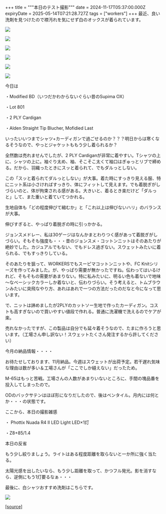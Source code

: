 +++
title = """本日のテスト撮影"""
date = 2024-11-17T05:37:00.000Z
expiryDate = 2025-05-14T07:21:28.727Z
tags = ["workers"]
+++
最近、良い洗剤を見つけたので襟汚れを気にせず白のオックスが着られています。

[![](https://blogger.googleusercontent.com/img/b/R29vZ2xl/AVvXsEhSrd96ZV4yH5uk8CXRItOJjotGKJ_P681Wz-XTHCPXL_10XkiDNd51b8513j9_wHeE51hVBb_5jvXzsjCLC1bozrtAojLojSo4XnJ7WZkXROI-do9SBFPPcviD0KmylSYV61bAmHBGiyOpmY18dSfz0Fu5Q6sNSm9Z2BOmlicHiLZHP_7OR0fKTQB-s2U/s320/DSC_4953.jpg)](https://blogger.googleusercontent.com/img/b/R29vZ2xl/AVvXsEhSrd96ZV4yH5uk8CXRItOJjotGKJ_P681Wz-XTHCPXL_10XkiDNd51b8513j9_wHeE51hVBb_5jvXzsjCLC1bozrtAojLojSo4XnJ7WZkXROI-do9SBFPPcviD0KmylSYV61bAmHBGiyOpmY18dSfz0Fu5Q6sNSm9Z2BOmlicHiLZHP_7OR0fKTQB-s2U/s1350/DSC_4953.jpg)

  

[![](https://blogger.googleusercontent.com/img/b/R29vZ2xl/AVvXsEi2vMJizSIlzf462zbBMDxSPpt7YLFRtotNLnpwm-7hqaMzbs2bDh0i2Igcf-l6TGJdB1DstMITYBYPzcnjAUf658fpS1zWs5NTM95_c7rW1D-n1RiGhxRxesRrkLCuHpvvhOhFoXneCmSz9n6rVoNlRs9RVke7AHw9DcOZ-l3SxYS7FKvpZI4C1_d9_F4/s320/DSC_4955.jpg)](https://blogger.googleusercontent.com/img/b/R29vZ2xl/AVvXsEi2vMJizSIlzf462zbBMDxSPpt7YLFRtotNLnpwm-7hqaMzbs2bDh0i2Igcf-l6TGJdB1DstMITYBYPzcnjAUf658fpS1zWs5NTM95_c7rW1D-n1RiGhxRxesRrkLCuHpvvhOhFoXneCmSz9n6rVoNlRs9RVke7AHw9DcOZ-l3SxYS7FKvpZI4C1_d9_F4/s1350/DSC_4955.jpg)

  

[![](https://blogger.googleusercontent.com/img/b/R29vZ2xl/AVvXsEhuD21whUCipeGb7XKrjLbDqjLwD1ajORs8dTea3nbhwzr85qlHGVRfTp2HZg_4TCv90JqMWFDbjxuiEA873FhSUE3pN-rUI8hjheW9pSm8sNlDy2kKNL2VFt3rP7MI8wABEe8qmGrLRVskAHFditdxU56BBuStIX2dw1mcViL9IH8TSIPTicYb2F9Bh_M/s320/DSC_4958.jpg)](https://blogger.googleusercontent.com/img/b/R29vZ2xl/AVvXsEhuD21whUCipeGb7XKrjLbDqjLwD1ajORs8dTea3nbhwzr85qlHGVRfTp2HZg_4TCv90JqMWFDbjxuiEA873FhSUE3pN-rUI8hjheW9pSm8sNlDy2kKNL2VFt3rP7MI8wABEe8qmGrLRVskAHFditdxU56BBuStIX2dw1mcViL9IH8TSIPTicYb2F9Bh_M/s1350/DSC_4958.jpg)

  

[![](https://blogger.googleusercontent.com/img/b/R29vZ2xl/AVvXsEhEXoQLyY7g94VHVcNSCTGeu42q6eyH2vOxCvAs4GjgLmo9CAoE6s_g_KZCvx-JzRHYz2OYsrplOXGwUSmP3rO1daiqrFzjWDSNxN2MFXyJMFXc_EdoWqyenJ7HtljE834ygcvX0DWe7h67KRX2fslQ-csXn1z_HcrvtnIlSUhSu3P1ly8Fn6STwMqg0OI/s320/DSC_4963.jpg)](https://blogger.googleusercontent.com/img/b/R29vZ2xl/AVvXsEhEXoQLyY7g94VHVcNSCTGeu42q6eyH2vOxCvAs4GjgLmo9CAoE6s_g_KZCvx-JzRHYz2OYsrplOXGwUSmP3rO1daiqrFzjWDSNxN2MFXyJMFXc_EdoWqyenJ7HtljE834ygcvX0DWe7h67KRX2fslQ-csXn1z_HcrvtnIlSUhSu3P1ly8Fn6STwMqg0OI/s1350/DSC_4963.jpg)

  

[![](https://blogger.googleusercontent.com/img/b/R29vZ2xl/AVvXsEiShgovu9WNc8dX4l1ynmVEW3Kg0MV8wow8Jq3CVBnl4Om6HM5VTM_cCy-2SsBsdHQHZrL-M_WotIAhGvgtcF55wS8jqMa2Hqfq-VuwAciZaIcb6ZVsZEmDMC3ib1Jz7S7w5Ns7o6vM_egnuarnMikjJyLVyjjonMVfAQx_crMl2LWzMMRDCHoMnIWbgL8/s320/DSC_4964.jpg)](https://blogger.googleusercontent.com/img/b/R29vZ2xl/AVvXsEiShgovu9WNc8dX4l1ynmVEW3Kg0MV8wow8Jq3CVBnl4Om6HM5VTM_cCy-2SsBsdHQHZrL-M_WotIAhGvgtcF55wS8jqMa2Hqfq-VuwAciZaIcb6ZVsZEmDMC3ib1Jz7S7w5Ns7o6vM_egnuarnMikjJyLVyjjonMVfAQx_crMl2LWzMMRDCHoMnIWbgL8/s1350/DSC_4964.jpg)

  

[![](https://blogger.googleusercontent.com/img/b/R29vZ2xl/AVvXsEgMwD79xmQRFsPaM7RlVMdmHehghS-Ah4-Ore6h8csnpHujfjh9XVHulUNYBrb1OrYISCRjf0iUnxHWbjdY7X66N5kqz9jDXQ6DaDuNirk5YqS3A1hI_tBOw1H1wVl5bTKxdnjvziZAH5RPv21jFwBSKn0lAG0SQxGJZsIoie6dBxp9a4TdY6n9NcA4WPA/s320/DSC_4968.jpg)](https://blogger.googleusercontent.com/img/b/R29vZ2xl/AVvXsEgMwD79xmQRFsPaM7RlVMdmHehghS-Ah4-Ore6h8csnpHujfjh9XVHulUNYBrb1OrYISCRjf0iUnxHWbjdY7X66N5kqz9jDXQ6DaDuNirk5YqS3A1hI_tBOw1H1wVl5bTKxdnjvziZAH5RPv21jFwBSKn0lAG0SQxGJZsIoie6dBxp9a4TdY6n9NcA4WPA/s1350/DSC_4968.jpg)

  

今日は

・Modified BD（いつだかわからないぐらい昔のSupima OX）

・Lot 801

・2 PLY Cardigan

・Alden Straight Tip Blucher, Mofidied Last

  

いったいいつまでシャツ+カーディガンで過ごせるのか？？？明日からは寒くなるそうなので、やっとジャケットももう少し着られるか？

全然数は売れませんでしたが、2 PLY Cardiganが非常に着やすい。Tシャツの上に、シャツの上に。袖ぐり太め、袖、そこそこ太くて袖口はぎゅっとリブで締める。だから、羽織ったときにスッと着られて、でもダルっとしない。

  

この「スッと着られてダルっとしない」が大事。着た時にすっきり見える服、特にニット系は小さければすっきり、体にフィットして見えます。でも着脱ぎがしづらいのと、体が拘束される感がある。大きいと、着るとき楽だけど「ダルっと」して、また重いと着ていてつかれる。

生地自体も「どの程度伸びて縮むか」と「これ以上は伸びないハリ」のバランスが大事。

伸びすぎると、やっぱり着脱ぎの時に引っかかる。

ジョンスメドレー、私は30ゲージはなんかまとわりつく感があって着脱ぎがしづらい。そもそも強度も・・・昔のジョンスメ・コットンニットはそのあたりが絶妙でした。カジュアルでもない、でもドレス過ぎない。スウェットみたいに着られる、でもすっきりしている。

そのあたりを狙って、WORKERSでもスーピマコットンニットや、FC Knitシリーズを作ってみました。が、やっぱり需要が無かったですね。伝わってはいるけれど、そもそもの需要があまりない。特に私みたいに、明るい色も着ないで地味～なベーシックカラーしか着ないと、伝わりづらい。そう考えると、トムブラウンみたいに突飛なやり方、あれはあれで一つの方法だったのだなと今になって思います。

  

で、ニットは諦めましたが2PLYのカットソー生地で作ったカーディガン。コストも高すぎないので買いやすい値段で作れる。普通に洗濯機で洗えるのでケアが楽。

売れなかったですが、この製品は自分でも延々着そうなので、たまに作ろうと思います。（工場さん申し訳ない！スウェットたくさん発注するから許してください）

  

  

今月の納品情報・・・・

お待たせしております、11月納品。今週はスウェットが出荷予定。若干遅れ気味な理由は数が多い＆工場さんが「ここでしか縫えない」だったため。

M-65はもっと苦戦。工場さんの人数があまりいないところに、手間の塊品番を投入してしまったので。

ODのバックサテンはほぼ形になりだしたので、後はベンタイル。月内には何とか・・・の状態です。

  

ここから、本日の撮影雑感

・ Phottix Nuada R4 II LED Light LED×1灯

・Z8+85/1.4

本日の反省

もう少し絞りましょう。ライトはある程度距離を取らないと一か所に強く当たる。

太陽光感を出したいなら、もう少し距離を取って、かつフル発光。影を消すなら、逆側にもう1灯要るなぁ・・・

  

最後に、白シャツおすすめ洗剤はこちらです。

[![](https://blogger.googleusercontent.com/img/b/R29vZ2xl/AVvXsEivwN-SuYiIhqmZE4RPeWlpzaxY6qA4KtaVMElThlKNulBCirLcCSATl7a0CHkq9R7Sb9OmpwSyqi60EdD06u1Xav527_siRzRHnsHksKvsGHI426YcGeu8h5W_UkXEr4kp95EnY7SIDLL0wMYp6mYu0hzjQKDkXkCfSdPRmS-pz9cS6YKghog8auCgN34/s320/100000001004430503_10204.jpg)](https://blogger.googleusercontent.com/img/b/R29vZ2xl/AVvXsEivwN-SuYiIhqmZE4RPeWlpzaxY6qA4KtaVMElThlKNulBCirLcCSATl7a0CHkq9R7Sb9OmpwSyqi60EdD06u1Xav527_siRzRHnsHksKvsGHI426YcGeu8h5W_UkXEr4kp95EnY7SIDLL0wMYp6mYu0hzjQKDkXkCfSdPRmS-pz9cS6YKghog8auCgN34/s500/100000001004430503_10204.jpg)

[[source]](https://eworkers.blogspot.com/2024/11/blog-post_17.html)

